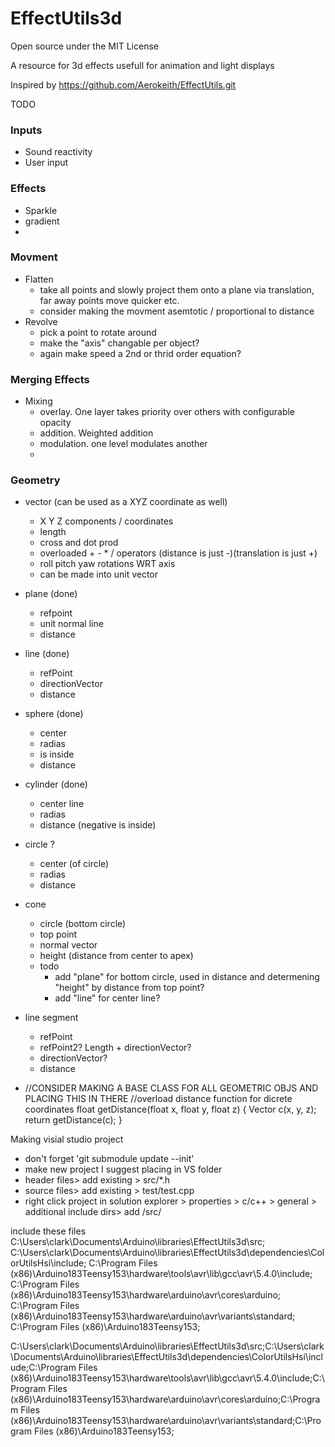 # EffectUtils3d
Open source under the MIT License

A resource for 3d effects usefull for animation and light displays


Inspired by https://github.com/Aerokeith/EffectUtils.git

TODO
### Inputs
- Sound reactivity
- User input
### Effects
- Sparkle
- gradient
- 
### Movment
- Flatten
    - take all points and slowly project them onto a plane via translation, far away points move quicker etc.
    - consider making the movment asemtotic / proportional to distance
- Revolve
    - pick a point to rotate around
    - make the "axis" changable per object?
    - again make speed a 2nd or thrid order equation?

### Merging Effects
- Mixing
    - overlay. One layer takes priority over others with configurable opacity
    - addition. Weighted addition
    - modulation. one level modulates another
    -
### Geometry
- vector (can be used as a XYZ coordinate as well)
    - X Y Z components / coordinates
    - length
    - cross and dot prod
    - overloaded + - * / operators  (distance is just -)(translation is just +)
    - roll pitch yaw rotations WRT axis
    - can be made into unit vector
- plane (done)
    - refpoint
    - unit normal line
    - distance
- line (done)
    - refPoint
    - directionVector
    - distance
- sphere (done)
    - center
    - radias
    - is inside
    - distance
- cylinder (done)
    - center line
    - radias
    - distance (negative is inside)
 
- circle ?
    - center (of circle)
    - radias
    - distance
- cone
    - circle (bottom circle)
    - top point
    - normal vector
    - height (distance from center to apex)
    - todo
        - add "plane" for bottom circle, used in distance and determening "height" by distance from top point?
        - add "line" for center line?
- line segment
    - refPoint
    - refPoint2? Length + directionVector?
    - directionVector?
    - distance




- //CONSIDER MAKING A BASE CLASS FOR ALL GEOMETRIC OBJS AND PLACING THIS IN THERE
    //overload distance function for dicrete coordinates
    float getDistance(float x, float y, float z) {
        Vector c(x, y, z);
        return getDistance(c);
    }


Making visial studio project
- don't forget 'git submodule update --init'
- make new project I suggest placing in VS folder
- header files> add existing > src/\*.h
- source files> add existing > test/test.cpp
- right click project in solution explorer > properties > c/c++ > general > additional include dirs> add /src/



include these files
C:\Users\clark\Documents\Arduino\libraries\EffectUtils3d\src;
C:\Users\clark\Documents\Arduino\libraries\EffectUtils3d\dependencies\ColorUtilsHsi\include;
C:\Program Files (x86)\Arduino183Teensy153\hardware\tools\avr\lib\gcc\avr\5.4.0\include;
C:\Program Files (x86)\Arduino183Teensy153\hardware\arduino\avr\cores\arduino;
C:\Program Files (x86)\Arduino183Teensy153\hardware\arduino\avr\variants\standard;
C:\Program Files (x86)\Arduino183Teensy153;


C:\Users\clark\Documents\Arduino\libraries\EffectUtils3d\src;C:\Users\clark\Documents\Arduino\libraries\EffectUtils3d\dependencies\ColorUtilsHsi\include;C:\Program Files (x86)\Arduino183Teensy153\hardware\tools\avr\lib\gcc\avr\5.4.0\include;C:\Program Files (x86)\Arduino183Teensy153\hardware\arduino\avr\cores\arduino;C:\Program Files (x86)\Arduino183Teensy153\hardware\arduino\avr\variants\standard;C:\Program Files (x86)\Arduino183Teensy153;